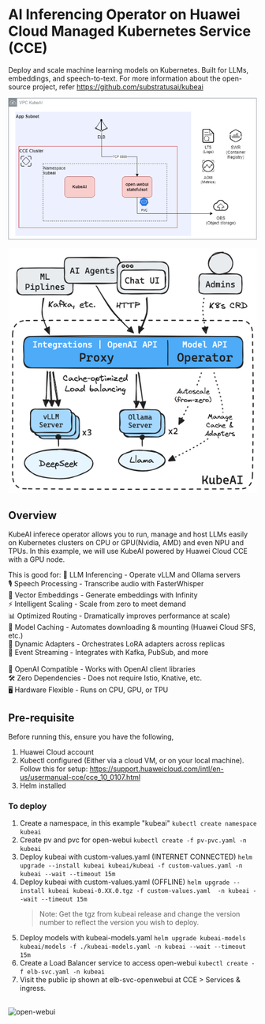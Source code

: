 # AI Inferencing Operator on Huawei Cloud Managed Kubernetes Service (CCE)
Deploy and scale machine learning models on Kubernetes. Built for LLMs, embeddings, and speech-to-text.
For more information about the open-source project, refer https://github.com/substratusai/kubeai

![KubeAI on CCE Architecuture](./architecture/kubeai-cce.png)

![KubeAI Architecuture](./architecture/arch.excalidraw.png)

## Overview
KubeAI inferece operator allows you to run, manage and host LLMs easily on Kubernetes clusters on CPU or GPU(Nvidia, AMD) and even NPU and TPUs.
In this example, we will use KubeAI powered by Huawei Cloud CCE with a GPU node.

This is good for: 
🚀 LLM Inferencing - Operate vLLM and Ollama servers\
🎙️ Speech Processing - Transcribe audio with FasterWhisper\
🔢 Vector Embeddings - Generate embeddings with Infinity\
⚡️ Intelligent Scaling - Scale from zero to meet demand\
📊 Optimized Routing - Dramatically improves performance at scale)\
💾 Model Caching - Automates downloading & mounting (Huawei Cloud SFS, etc.)\
🧩 Dynamic Adapters - Orchestrates LoRA adapters across replicas\
📨 Event Streaming - Integrates with Kafka, PubSub, and more\
<br />
🔗 OpenAI Compatible - Works with OpenAI client libraries\
🛠️ Zero Dependencies - Does not require Istio, Knative, etc.\
🖥 Hardware Flexible - Runs on CPU, GPU, or TPU

## Pre-requisite
Before running this, ensure you have the following,
1. Huawei Cloud account
2. Kubectl configured (Either via a cloud VM, or on your local machine). Follow this for setup: https://support.huaweicloud.com/intl/en-us/usermanual-cce/cce_10_0107.html
3. Helm installed

### To deploy

1. Create a namespace, in this example "kubeai"
   ```kubectl create namespace kubeai```
2. Create pv and pvc for open-webui
   ```kubectl create -f pv-pvc.yaml -n kubeai```
3. Deploy kubeai with custom-values.yaml (INTERNET CONNECTED)
   ```helm upgrade --install kubeai kubeai/kubeai -f custom-values.yaml -n kubeai --wait --timeout 15m```
4. Deploy kubeai with custom-values.yaml (OFFLINE)
   ```helm upgrade --install kubeai kubeai-0.XX.0.tgz -f custom-values.yaml  -n kubeai --wait --timeout 15m```
   >Note: Get the tgz from kubeai release and change the version number to reflect the version you wish to deploy.
6. Deploy models with kubeai-models.yaml
   ```helm upgrade kubeai-models kubeai/models -f ./kubeai-models.yaml -n kubeai --wait --timeout 15m```
7. Create a Load Balancer service to access open-webui
   ```kubectl create -f elb-svc.yaml -n kubeai```
8. Visit the public ip shown at elb-svc-openwebui at CCE > Services & ingress.
<br />
      <img src="./architecture/open-webui-cce.png" alt="open-webui" style="width:60%; height:auto;">
